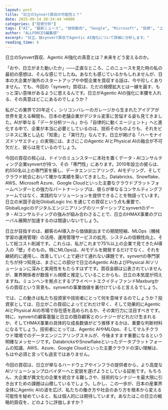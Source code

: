 ```yaml
---
layout: post
title: "日立のSynvert買収の可能性と？"
date: 2025-09-24 20:34:44 +0000
categories: ["投資分析"]
tags: ["AI", "最新ニュース", "技術動向", "Google", "Microsoft", "投資", "エージェント"]
author: "ALLFORCES編集部"
excerpt: "日立、独synvert買収でAgentic AI強化について詳細に分析します。"
reading_time: 8
---
```


日立のSynvert買収、Agentic AI強化の真意とは？未来をどう変えるのか。

「おや、日立がまた動いたか」――正直なところ、このニュースを見た時の私の最初の感想は、そんな感じでしたね。あなたも感じているかもしれませんが、日本の大企業が海外のスタートアップや中堅企業を買収する話は、今や珍しくありません。でも、今回の「synvert」買収は、ただの規模拡大とは一線を画す、もっと深い意味があるように思えるんです。日立がAgentic AIの強化に本腰を入れる、その真意はどこにあるのでしょうか？

私がこの業界で20年近く、シリコンバレーのガレージから生まれたアイデアが世界を変える瞬間も、日本の老舗企業がデジタル変革に苦悩する姿も見てきました。AIが単なる「データ分析ツール」から「自律的に動くエージェント」へと進化する中で、企業が本当に必要としているのは、技術そのものよりも、それをビジネスに落とし込む「知恵」と「実行力」なんです。日立が掲げる「ハーモナイズドソサエティ」の実現には、まさにこのAgentic AIとPhysical AIの融合が不可欠だと、彼らは見ているのでしょう。

今回の買収の核心は、ドイツのミュンスターに本社を置くデータ・AIコンサルティング企業synvertが持つ、その「専門性」にあります。2010年設立の彼らは、約550名以上の専門家を擁し、データエンジニアリング、AIモデリング、そしてクラウド統合において確かな実績を築いてきました。Databricks、Snowflake、AWS、Microsoft Azure、Google Cloudといった主要なクラウドプラットフォームベンダーとの強力なパートナーシップは、彼らが単なるコンサルティングファームではなく、実践的なソリューションを提供できることを物語っています。日立の米国子会社GlobalLogic Inc.を通じての買収という点も重要で、GlobalLogicのデジタルエンジニアリングのリーダーシップとsynvertのデータ・AIコンサルティングの強みが組み合わさることで、日立のHMAX事業のグローバル展開が加速するのは間違いないでしょう。

日立が目指すのは、顧客のAI導入から価値創出までの期間短縮、MLOps（機械学習の運用管理）の活用、運用管理サービスの拡充、システムの信頼性向上、そして総コスト削減です。これらは、私がこれまで75%以上の企業で見てきたAI導入の「壁」そのもの。特にMLOpsは、AIモデルを開発するだけでなく、それを継続的に運用し、改善していく上で避けて通れない課題です。synvertの専門家たちが持つ知見は、まさにこの部分で日立のAgentic AIおよびPhysical AIソリューションに深みと実用性をもたらすはずです。買収金額は公表されていませんが、業界関係者が数億ドル規模と推定していることからも、日立の本気度が伺えますね。ミュンヘンを拠点とするプライベートエクイティファンドMaxburgからの買収という背景も、synvertの事業価値を裏付けていると言えるでしょう。

では、この動きは私たち投資家や技術者にとって何を意味するのでしょうか？投資家としては、日立がこの買収によってどれだけ早く、そして効果的にAgentic AIとPhysical AIの市場で存在感を高められるか、その実行力に注目すべきです。特に、synvertの顧客基盤と日立の既存顧客とのシナジーがどれだけ生まれるか、そしてHMAX事業の具体的な成長数値がどう推移するかは、重要な判断材料になるでしょう。技術者にとっては、Agentic AIやMLOps、そしてマルチクラウド環境でのデータエンジニアリングスキルが、今後ますます重要になるという明確なメッセージです。DatabricksやSnowflakeといったデータプラットフォームの知識、AWS、Azure、Google Cloudといった主要クラウドの深い理解は、もはや必須と言っても過言ではありません。

今回の買収は、日立が単なるハードウェアやインフラの提供者から、より高度なAIソリューションプロバイダーへと変貌を遂げようとしている証拠です。もちろん、大企業が異文化の企業を統合する難しさや、技術的なシナジーを最大限に引き出すための課題は山積しているでしょう。しかし、この一歩が、日本の産業界全体にAgentic AIの波を広げ、私たちの働き方や社会のあり方を根本から変える可能性を秘めていると、私は個人的には期待しています。あなたはこの日立の戦略的買収を、どのように評価しますか？

